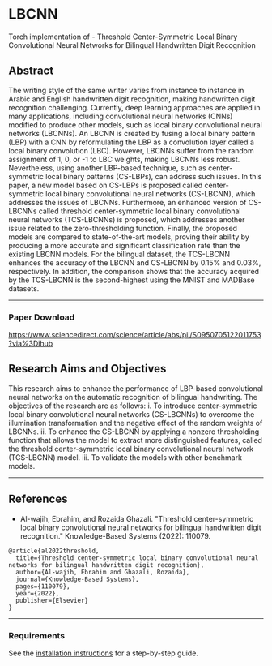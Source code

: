 # LBCNN
Torch implementation of - Threshold Center-Symmetric Local Binary Convolutional Neural Networks for Bilingual Handwritten Digit Recognition

## Abstract
The writing style of the same writer varies from instance to instance in Arabic and English handwritten digit recognition, making handwritten digit recognition challenging. Currently, deep learning approaches are applied in many applications, including convolutional neural networks (CNNs) modified to produce other models, such as local binary convolutional neural networks (LBCNNs). An LBCNN is created by fusing a local binary pattern (LBP) with a CNN by reformulating the LBP as a convolution layer called a local binary convolution (LBC). However, LBCNNs suffer from the random assignment of 1, 0, or -1 to LBC weights, making LBCNNs less robust. Nevertheless, using another LBP-based technique, such as center-symmetric local binary patterns (CS-LBPs), can address such issues. In this paper, a new model based on CS-LBPs is proposed called center-symmetric local binary convolutional neural networks (CS-LBCNN), which addresses the issues of LBCNNs. Furthermore, an enhanced version of CS-LBCNNs called threshold center-symmetric local binary convolutional neural networks (TCS-LBCNNs) is proposed, which addresses another issue related to the zero-thresholding function. Finally, the proposed models are compared to state-of-the-art models, proving their ability by producing a more accurate and significant classification rate than the existing LBCNN models. For the bilingual dataset, the TCS-LBCNN enhances the accuracy of the LBCNN and CS-LBCNN by 0.15% and 0.03%, respectively. In addition, the comparison shows that the accuracy acquired by the TCS-LBCNN is the second-highest using the MNIST and MADBase datasets.

***
### Paper Download
https://www.sciencedirect.com/science/article/abs/pii/S0950705122011753?via%3Dihub

## Research Aims and Objectives
This research aims to enhance the performance of LBP-based convolutional neural networks on the automatic recognition of bilingual handwriting. The objectives of the research are as follows:
i.	To introduce center-symmetric local binary convolutional neural networks (CS-LBCNNs) to overcome the illumination transformation and the negative effect of the random weights of LBCNNs.
ii.	To enhance the CS-LBCNN by applying a nonzero thresholding function that allows the model to extract more distinguished features, called the threshold center-symmetric local binary convolutional neural network (TCS-LBCNN) model.
iii.	To validate the models with other benchmark models.

***

## References

* Al-wajih, Ebrahim, and Rozaida Ghazali. "Threshold center-symmetric local binary convolutional neural networks for bilingual handwritten digit recognition." Knowledge-Based Systems (2022): 110079.

```
@article{al2022threshold,
  title={Threshold center-symmetric local binary convolutional neural networks for bilingual handwritten digit recognition},
  author={Al-wajih, Ebrahim and Ghazali, Rozaida},
  journal={Knowledge-Based Systems},
  pages={110079},
  year={2022},
  publisher={Elsevier}
}
```


***

### Requirements
See the [installation instructions](INSTALL.md) for a step-by-step guide.



